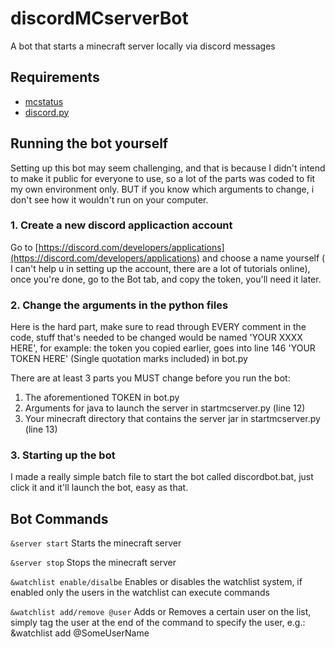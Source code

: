# discordMCserverBot
A bot that starts a minecraft server locally via discord messages

## Requirements
 - [mcstatus](https://github.com/Dinnerbone/mcstatus)
 - [discord.py](https://discordpy.readthedocs.io/en/latest/)

## Running the bot yourself
Setting up this bot may seem challenging, and that is because I didn't intend to make it public for everyone to use, so a lot of the parts was coded to fit my own environment only. BUT if you know which arguments to change, i don't see how it wouldn't run on your computer.

### 1. Create a new discord applicaction account
Go to [https://discord.com/developers/applications](https://discord.com/developers/applications) and choose a name yourself ( I can't help u in setting up the account, there are a lot of tutorials online), once you're done, go to the Bot tab, and copy the token, you'll need it later.
### 2. Change the arguments in the python files
Here is the hard part, make sure to read through EVERY comment in the code, stuff that's needed to be changed would be named 'YOUR XXXX HERE', for example: the token you copied earlier, goes into line 146 'YOUR TOKEN HERE' (Single quotation marks included) in bot.py

There are at least 3 parts you MUST change before you run the bot:

 1. The aforementioned TOKEN in bot.py
 2. Arguments for java to launch the server in startmcserver.py (line 12)
 3. Your minecraft directory that contains the server jar in startmcserver.py (line 13)

### 3. Starting up the bot
I made a really simple batch file to start the bot called discordbot.bat, just click it and it'll launch the bot, easy as that.

## Bot Commands
`&server start`  Starts the minecraft server

`&server stop` Stops the minecraft server

`&watchlist enable/disalbe` Enables or disables the watchlist system, if enabled only the users in the watchlist can execute commands

`&watchlist add/remove @user` Adds or Removes a certain user on the list, simply tag the user at the end of the command to specify the user, e.g.: &watchlist add @SomeUserName

